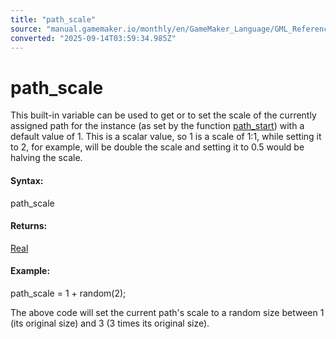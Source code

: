 ```yaml
---
title: "path_scale"
source: "manual.gamemaker.io/monthly/en/GameMaker_Language/GML_Reference/Asset_Management/Paths/Path_Variables/path_scale.htm"
converted: "2025-09-14T03:59:34.985Z"
---
```


# path\_scale

This built-in variable can be used to get or to set the scale of the currently assigned path for the instance (as set by the function [path\_start](../path_start.md)) with a default value of 1. This is a scalar value, so 1 is a scale of 1:1, while setting it to 2, for example, will be double the scale and setting it to 0.5 would be halving the scale.

#### Syntax:

path\_scale

#### Returns:

[Real](../../../../GML_Overview/Data_Types.md)

#### Example:

path\_scale = 1 + random(2);

The above code will set the current path's scale to a random size between 1 (its original size) and 3 (3 times its original size).